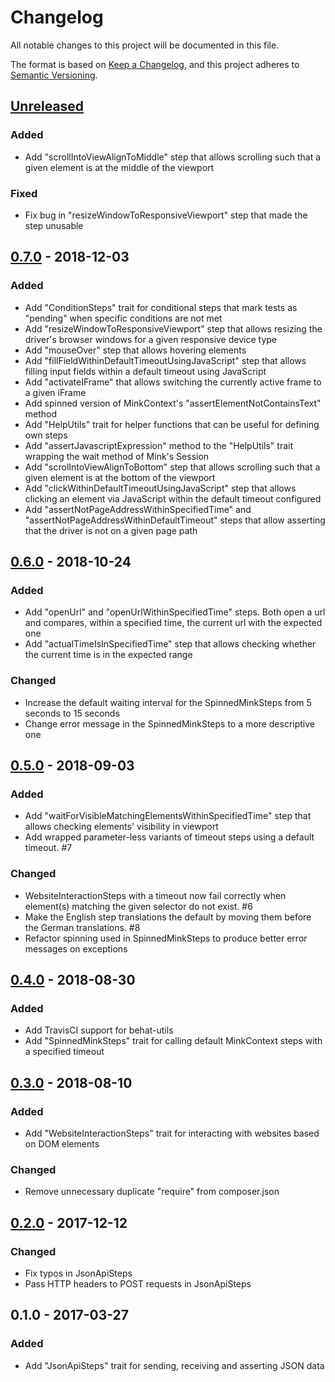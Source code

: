 # Changelog
All notable changes to this project will be documented in this file.

The format is based on [Keep a Changelog](https://keepachangelog.com/en/1.0.0/),
and this project adheres to [Semantic Versioning](https://semver.org/spec/v2.0.0.html).

## [Unreleased]
### Added
- Add "scrollIntoViewAlignToMiddle" step that allows scrolling such that a given element is at the middle of the viewport
### Fixed
- Fix bug in "resizeWindowToResponsiveViewport" step that made the step unusable

## [0.7.0] - 2018-12-03
### Added
- Add "ConditionSteps" trait for conditional steps that mark tests as "pending" when specific conditions are not met
- Add "resizeWindowToResponsiveViewport" step that allows resizing the driver's browser windows for a given responsive device type
- Add "mouseOver" step that allows hovering elements 
- Add "fillFieldWithinDefaultTimeoutUsingJavaScript" step that allows filling input fields within a default timeout using JavaScript
- Add "activateIFrame" that allows switching the currently active frame to a given iFrame
- Add spinned version of MinkContext's "assertElementNotContainsText" method
- Add "HelpUtils" trait for helper functions that can be useful for defining own steps
- Add "assertJavascriptExpression" method to the "HelpUtils" trait wrapping the wait method of Mink's Session
- Add "scrolIntoViewAlignToBottom" step that allows scrolling such that a given element is at the bottom of the viewport
- Add "clickWithinDefaultTimeoutUsingJavaScript" step that allows clicking an element via JavaScript within the default timeout configured
- Add "assertNotPageAddressWithinSpecifiedTime" and "assertNotPageAddressWithinDefaultTimeout" steps that allow asserting that the driver is not on a given page path

## [0.6.0] - 2018-10-24
### Added
- Add "openUrl" and "openUrlWithinSpecifiedTime" steps. Both open a url and compares, within a specified time, the current url with the expected one
- Add "actualTimeIsInSpecifiedTime" step that allows checking whether the current time is in the expected range
### Changed
- Increase the default waiting interval for the SpinnedMinkSteps from 5 seconds to 15 seconds
- Change error message in the SpinnedMinkSteps to a more descriptive one

## [0.5.0] - 2018-09-03
### Added
- Add "waitForVisibleMatchingElementsWithinSpecifiedTime" step that allows checking elements' visibility in viewport
- Add wrapped parameter-less variants of timeout steps using a default timeout. #7
### Changed
- WebsiteInteractionSteps with a timeout now fail correctly when element(s) matching the given selector do not exist. #6
- Make the English step translations the default by moving them before the German translations. #8
- Refactor spinning used in SpinnedMinkSteps to produce better error messages on exceptions

## [0.4.0] - 2018-08-30
### Added
- Add TravisCI support for behat-utils
- Add "SpinnedMinkSteps" trait for calling default MinkContext steps with a specified timeout

## [0.3.0] - 2018-08-10
### Added
- Add "WebsiteInteractionSteps" trait for interacting with websites based on DOM elements
### Changed
- Remove unnecessary duplicate "require" from composer.json

## [0.2.0] - 2017-12-12
### Changed
- Fix typos in JsonApiSteps
- Pass HTTP headers to POST requests in JsonApiSteps

## 0.1.0 - 2017-03-27
### Added
- Add "JsonApiSteps" trait for sending, receiving and asserting JSON data

[Unreleased]: https://github.com/exozet/behat-utils/compare/0.7.0...HEAD
[0.7.0]: https://github.com/exozet/behat-utils/compare/0.6.0...0.7.0
[0.6.0]: https://github.com/exozet/behat-utils/compare/0.5.0...0.6.0
[0.5.0]: https://github.com/exozet/behat-utils/compare/0.4.0...0.5.0
[0.4.0]: https://github.com/exozet/behat-utils/compare/0.3.0...0.4.0
[0.3.0]: https://github.com/exozet/behat-utils/compare/0.2.0...0.3.0
[0.2.0]: https://github.com/exozet/behat-utils/compare/0.1.0...0.2.0
